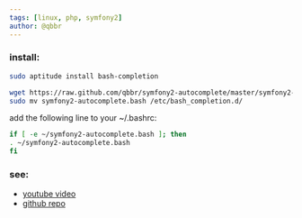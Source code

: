 ```yaml
---
tags: [linux, php, symfony2]
author: @qbbr
---
```


### install:

```bash
sudo aptitude install bash-completion
```

```bash
wget https://raw.github.com/qbbr/symfony2-autocomplete/master/symfony2-autocomplete.bash
sudo mv symfony2-autocomplete.bash /etc/bash_completion.d/
```

add the following line to your ~/.bashrc:

```bash
if [ -e ~/symfony2-autocomplete.bash ]; then
. ~/symfony2-autocomplete.bash
fi
```

### see:

 * [youtube video](http://youtu.be/kL8A8VwBEog)
 * [github repo](https://github.com/qbbr/symfony2-autocomplete)

